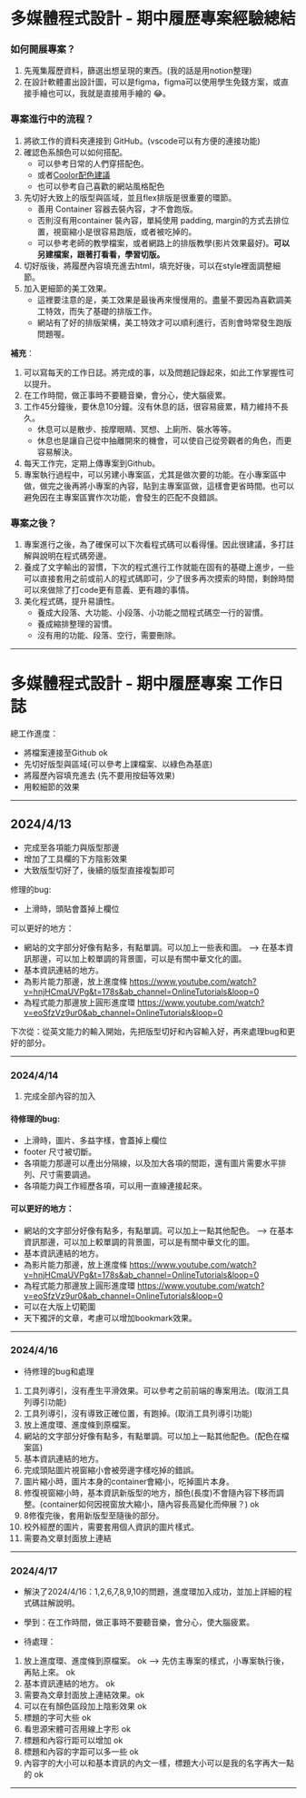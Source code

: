 # 多媒體程式設計 - 期中履歷專案經驗總結

### 如何開展專案？

1. 先蒐集履歷資料，篩選出想呈現的東西。(我的話是用notion整理)
2. 在設計軟體畫出設計圖，可以是figma，figma可以使用學生免錢方案，或直接手繪也可以，我就是直接用手繪的 😂。

### 專案進行中的流程？

1. 將欲工作的資料夾連接到 GitHub。(vscode可以有方便的連接功能)
2. 確認色系顏色可以如何搭配。
    - 可以參考日常的人們穿搭配色。
    - 或者[Coolor配色建議](https://coolors.co/palettes/trending)
    - 也可以參考自己喜歡的網站風格配色
3. 先切好大致上的版型與區域，並且flex排版是很重要的環節。
    - 善用 Container 容器去裝內容，才不會跑版。
    - 否則沒有用container 裝內容，單純使用 padding, margin的方式去排位置，視窗縮小是很容易跑版，或者被吃掉的。
    - 可以參考老師的教學檔案，或者網路上的排版教學(影片效果最好)。**可以另建檔案，跟著打看看，學習切版。**
4. 切好版後，將履歷內容填充進去html，填充好後，可以在style裡面調整細節。
5. 加入更細節的美工效果。
    - 這裡要注意的是，美工效果是最後再來慢慢用的。盡量不要因為喜歡調美工特效，而失了基礎的排版工作。
    - 網站有了好的排版架構，美工特效才可以順利進行，否則會時常發生跑版問題喔。

**補充**：
1. 可以寫每天的工作日誌。將完成的事，以及問題記錄起來，如此工作掌握性可以提升。
2. 在工作時間，做正事時不要聽音樂，會分心，使大腦疲累。
3. 工作45分鐘後，要休息10分鐘。沒有休息的話，很容易疲累，精力維持不長久。
    - 休息可以是散步、按摩眼睛、冥想、上廁所、裝水等等。
    - 休息也是讓自己從中抽離開來的機會，可以使自己從旁觀者的角色，而更容易解決。
4. 每天工作完，定期上傳專案到Github。
5. 專案執行過程中，可以另建小專案區，尤其是做次要的功能。在小專案區中做，做完之後再將小專案的內容，貼到主專案區做，這樣會更省時間。也可以避免因在主專案區實作次功能，會發生的匹配不良錯誤。

### 專案之後？

1. 專案進行之後，為了確保可以下次看程式碼可以看得懂。因此很建議，多打註解與說明在程式碼旁邊。
2. 養成了文字輸出的習慣，下次的程式進行工作就能在固有的基礎上進步，一些可以直接套用之前或前人的程式碼即可，少了很多再次摸索的時間，剩餘時間可以來做除了打code更有意義、更有趣的事情。
3. 美化程式碼，提升易讀性。
    - 養成大段落、大功能、小段落、小功能之間程式碼空一行的習慣。
    - 養成縮排整理的習慣。
    - 沒有用的功能、段落、空行，需要刪除。

---

# 多媒體程式設計 - 期中履歷專案 工作日誌

總工作進度：
- 將檔案連接至Github ok
- 先切好版型與區域(可以參考上課檔案、以綠色為基底)
- 將履歷內容填充進去 (先不要用按鈕等效果)
- 用較細節的效果
---
## 2024/4/13 

- 完成至各項能力與版型那邊
- 增加了工具欄的下方陰影效果
- 大致版型切好了，後續的版型直接複製即可

修理的bug:
- 上滑時，頭貼會蓋掉上欄位

可以更好的地方：
- 網站的文字部分好像有點多，有點單調。可以加上一些表和圖。
--> 在基本資訊那邊，可以加上較單調的背景圖，可以是有關中華文化的圖。
- 基本資訊連結的地方。
- 為影片能力那邊，放上進度條
https://www.youtube.com/watch?v=hnjHCmaUVPg&t=178s&ab_channel=OnlineTutorials&loop=0
- 為程式能力那邊放上圓形進度環
https://www.youtube.com/watch?v=eoSfzVz9ur0&ab_channel=OnlineTutorials&loop=0

下次從：從英文能力的輸入開始，先把版型切好和內容輸入好，再來處理bug和更好的部分。

---
### 2024/4/14
1. 完成全部內容的加入

#### 待修理的bug:
- 上滑時，圖片、多益字樣，會蓋掉上欄位
- footer 尺寸被切斷。
- 各項能力那邊可以產出分隔線，以及加大各項的間距，還有圖片需要水平排列、尺寸需要調過。
- 各項能力與工作經歷各項，可以用一直線連接起來。

#### 可以更好的地方：
- 網站的文字部分好像有點多，有點單調。可以加上一點其他配色。
--> 在基本資訊那邊，可以加上較單調的背景圖，可以是有關中華文化的圖。
- 基本資訊連結的地方。
- 為影片能力那邊，放上進度條
https://www.youtube.com/watch?v=hnjHCmaUVPg&t=178s&ab_channel=OnlineTutorials&loop=0
- 為程式能力那邊放上圓形進度環
https://www.youtube.com/watch?v=eoSfzVz9ur0&ab_channel=OnlineTutorials&loop=0
- 可以在大版上切範圍
- 天下獨評的文章，考慮可以增加bookmark效果。

---
### 2024/4/16 

- 待修理的bug和處理
1. 工具列導引，沒有產生平滑效果。可以參考之前前端的專案用法。(取消工具列導引功能)
2. 工具列導引，沒有導致正確位置，有跑掉。(取消工具列導引功能)
3. 放上進度環、進度條到原檔案。
4. 網站的文字部分好像有點多，有點單調。可以加上一點其他配色。(配色在檔案區)
5. 基本資訊連結的地方。
6. 完成頭貼圖片視窗縮小會被旁邊字樣吃掉的錯誤。
7. 圖片縮小時，圖片本身的container會縮小，吃掉圖片本身。
8. 修復視窗縮小時，基本資訊新版型的地方，顏色(長度)不會隨內容下移而調整。(container如何因視窗放大縮小，隨內容長高變化而伸展？) ok
9. 8修復完後，套用新版型至隨後的部分。
10. 校外經歷的圖片，需要套用個人資訊的圖片樣式。
11. 需要為文章封面放上連結
---
### 2024/4/17

- 解決了2024/4/16：1,2,6,7,8,9,10的問題，進度環加入成功，並加上詳細的程式碼註解說明。
- 學到：在工作時間，做正事時不要聽音樂，會分心，使大腦疲累。

- 待處理：
1. 放上進度環、進度條到原檔案。 ok
--> 先仿主專案的樣式，小專案執行後，再貼上來。 ok
2. 基本資訊連結的地方。 ok
3. 需要為文章封面放上連結效果。ok
4. 可以在有顏色區段加上陰影效果 ok
5. 標題的字可大些 ok
6. 看思源宋體可否用線上字形 ok
7. 標題和內容行距可以增加 ok
9. 標題和內容的字距可以多一些 ok
10. 內容字的大小可以和基本資訊的內文一樣，標題大小可以是我的名字再大一點的 ok
---



